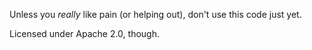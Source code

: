 Unless you _really_ like pain (or helping out), don't use this code just yet.

Licensed under Apache 2.0, though.

